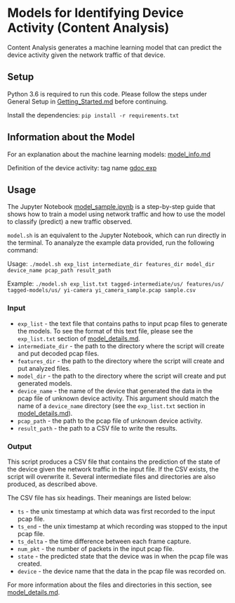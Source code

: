 # Models for Identifying Device Activity (Content Analysis)

Content Analysis generates a machine learning model that can predict the device activity given the network traffic of that device.

## Setup
Python 3.6 is required to run this code. Please follow the steps under General Setup in [Getting_Started.md](../Getting_Started.md#general-setup) before continuing.

Install the dependencies: `pip install -r requirements.txt`

## Information about the Model
For an explanation about the machine learning models: [model_info.md](model_info.md)

Definition of the device activity: tag name 
[gdoc exp](https://docs.google.com/document/d/1_s6brtocKG0zpdTVNWOxZZdJ1WSkJKKw9gbZh_32WJU/edit)

## Usage
The Jupyter Notebook [model_sample.ipynb](model_sample.ipynb) is a step-by-step guide that shows how to train a model using network traffic and how to use the model to classify (predict) a new traffic observed.

`model.sh` is an equivalent to the Jupyter Notebook, which can run directly in the terminal. To ananalyze the example data provided, run the following command:

Usage: `./model.sh exp_list intermediate_dir features_dir model_dir device_name pcap_path result_path`

Example: `./model.sh exp_list.txt tagged-intermediate/us/ features/us/ tagged-models/us/ yi-camera yi_camera_sample.pcap sample.csv`

### Input
- `exp_list` - the text file that contains paths to input pcap files to generate the models. To see the format of this text file, please see the `exp_list.txt` section of [model_details.md](model_details.md#exp_listtxt).
- `intermediate_dir` - the path to the directory where the script will create and put decoded pcap files.
- `features_dir` - the path to the directory where the script will create and put analyzed files.
- `model_dir` - the path to the directory where the script will create and put generated models.
- `device_name` - the name of the device that generated the data in the pcap file of unknown device activity. This argument should match the name of a `device_name` directory (see the `exp_list.txt` section in [model_details.md](model_details.md#exp_listtxt)).
- `pcap_path` - the path to the pcap file of unknown device activity.
- `result_path` - the path to a CSV file to write the results.

### Output
This script produces a CSV file that contains the prediction of the state of the device given the network traffic in the input file. If the CSV exists, the script will overwrite it. Several intermediate files and directories are also produced, as described above.

The CSV file has six headings. Their meanings are listed below:

- `ts` - the unix timestamp at which data was first recorded to the input pcap file.
- `ts_end` - the unix timestamp at which recording was stopped to the input pcap file.
- `ts_delta` - the time difference between each frame capture.
- `num_pkt` - the number of packets in the input pcap file.
- `state` - the predicted state that the device was in when the pcap file was created.
- `device` - the device name that the data in the pcap file was recorded on.

For more information about the files and directories in this section, see [model_details.md](model_details.md).
